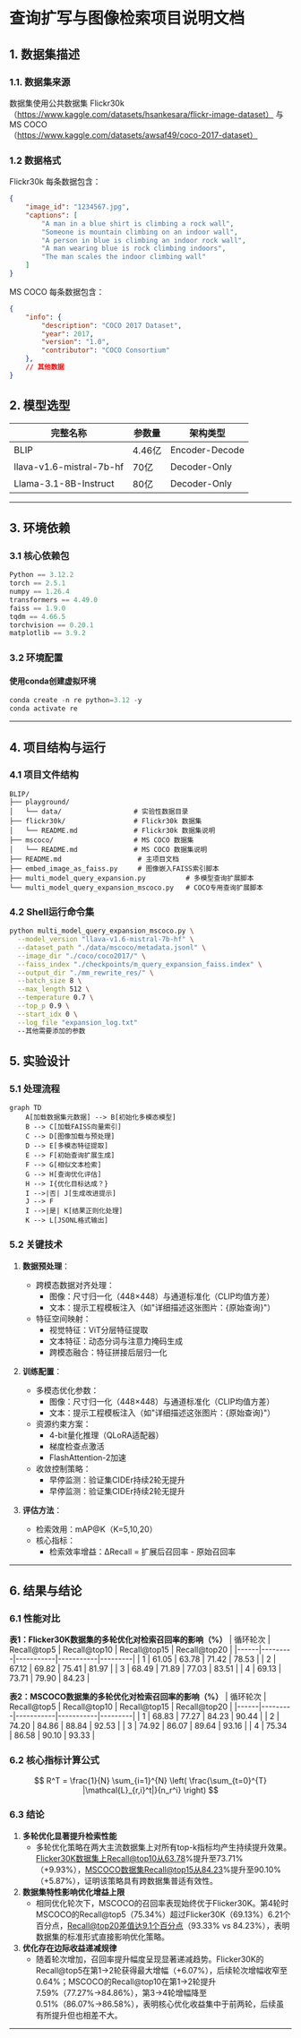 # 查询扩写与图像检索项目说明文档

## 1. 数据集描述

### 1.1. **数据集来源**  
   数据集使用公共数据集 Flickr30k（https://www.kaggle.com/datasets/hsankesara/flickr-image-dataset） 与 MS COCO（https://www.kaggle.com/datasets/awsaf49/coco-2017-dataset）

### 1.2 数据格式
Flickr30k
每条数据包含：
```json
{
    "image_id": "1234567.jpg",
    "captions": [
        "A man in a blue shirt is climbing a rock wall",
        "Someone is mountain climbing on an indoor wall",
        "A person in blue is climbing an indoor rock wall",
        "A man wearing blue is rock climbing indoors",
        "The man scales the indoor climbing wall"
    ]
}
```
MS COCO
每条数据包含：
```json
{
    "info": {
        "description": "COCO 2017 Dataset",
        "year": 2017,
        "version": "1.0",
        "contributor": "COCO Consortium"
    },
    // 其他数据
}
```

## 2. 模型选型
| 完整名称 | 参数量 | 架构类型 |
|----------|--------|----------|
|BLIP| 4.46亿 | Encoder-Decode |
|llava-v1.6-mistral-7b-hf| 70亿 | Decoder-Only |
|Llama-3.1-8B-Instruct| 80亿 | Decoder-Only |

---

## 3. 环境依赖

### 3.1 核心依赖包
```python
Python == 3.12.2
torch == 2.5.1
numpy == 1.26.4
transformers == 4.49.0
faiss == 1.9.0
tqdm == 4.66.5
torchvision == 0.20.1
matplotlib == 3.9.2
```

### 3.2 环境配置
#### 使用conda创建虚拟环境
```python
conda create -n re python=3.12 -y
conda activate re
```
---

## 4. 项目结构与运行
### 4.1 项目文件结构
```text
BLIP/
├── playground/
│   └── data/                  # 实验性数据目录
├── flickr30k/                 # Flickr30k 数据集
│   └── README.md              # Flickr30k 数据集说明
├── mscoco/                    # MS COCO 数据集
│   └── README.md              # MS COCO 数据集说明
├── README.md                   # 主项目文档
├── embed_image_as_faiss.py     # 图像嵌入FAISS索引脚本
├── multi_model_query_expansion.py          # 多模型查询扩展脚本
└── multi_model_query_expansion_mscoco.py   # COCO专用查询扩展脚本
```

### 4.2 Shell运行命令集
```bash
python multi_model_query_expansion_mscoco.py \
  --model_version "llava-v1.6-mistral-7b-hf" \
  --dataset_path "./data/mscoco/metadata.jsonl" \
  --image_dir "./coco/coco2017/" \
  --faiss_index "./checkpoints/m_query_expansion_faiss.index" \
  --output_dir "./mm_rewrite_res/" \
  --batch_size 8 \
  --max_length 512 \
  --temperature 0.7 \
  --top_p 0.9 \
  --start_idx 0 \
  --log_file "expansion_log.txt"
  --其他需要添加的参数
```

## 5. 实验设计

### 5.1 处理流程
```mermaid
graph TD
    A[加载数据集元数据] --> B[初始化多模态模型]
    B --> C[加载FAISS向量索引]
    C --> D[图像加载与预处理]
    D --> E[多模态特征提取]
    E --> F[初始查询扩展生成]
    F --> G[相似文本检索]
    G --> H[查询优化评估]
    H --> I{优化目标达成？}
    I -->|否| J[生成改进提示]
    J --> F
    I -->|是| K[结果正则化处理]
    K --> L[JSONL格式输出]
```

### 5.2 关键技术
1. **数据预处理**：
   - 跨模态数据对齐处理：
     * 图像：尺寸归一化（448×448）与通道标准化（CLIP均值方差）
     * 文本：提示工程模板注入（如"详细描述这张图片：{原始查询}"）
   - 特征空间映射：
     * 视觉特征：ViT分层特征提取
     * 文本特征：动态分词与注意力掩码生成
     * 跨模态融合：特征拼接后层归一化

2. **训练配置**：
   - 多模态优化参数：
     * 图像：尺寸归一化（448×448）与通道标准化（CLIP均值方差）
     * 文本：提示工程模板注入（如"详细描述这张图片：{原始查询}"）
   - 资源约束方案：
     * 4-bit量化推理（QLoRA适配器）
     * 梯度检查点激活
     * FlashAttention-2加速
   - 收敛控制策略：
     * 早停监测：验证集CIDEr持续2轮无提升
     * 早停监测：验证集CIDEr持续2轮无提升

3. **评估方法**：
   - 检索效用：mAP@K（K=5,10,20）
   - 核心指标：
     * 检索效率增益：ΔRecall = 扩展后召回率 - 原始召回率

---

## 6. 结果与结论

### 6.1 性能对比

**表1：Flicker30K数据集的多轮优化对检索召回率的影响（%）**
| 循环轮次 | Recall@top5  | Recall@top10  | Recall@top15  | Recall@top20  |
|------|---------|-----------|-----------|---------|
| 1 | 61.05 | 63.78 | 71.42 | 78.53 |
| 2 | 67.12 | 69.82 | 75.41 | 81.97 |
| 3 | 68.49 | 71.89 | 77.03 | 83.51 |
| 4 | 69.13 | 73.71 | 79.90 | 84.23 |

**表2：MSCOCO数据集的多轮优化对检索召回率的影响（%）**
| 循环轮次 | Recall@top5  | Recall@top10  | Recall@top15  | Recall@top20  |
|------|---------|-----------|-----------|---------|
| 1 | 68.83 | 77.27 | 84.23 | 90.44 |
| 2 | 74.20 | 84.86 | 88.84 | 92.53 |
| 3 | 74.92 | 86.07 | 89.64 | 93.16 |
| 4 | 75.34 | 86.58 | 90.10 | 93.33 |

### 6.2 核心指标计算公式
$$
R^T = \frac{1}{N} \sum_{i=1}^{N} \left( \frac{\sum_{t=0}^{T} |\mathcal{L}_{r,i}^t|}{n_r^i} \right)
$$

### 6.3 结论

1. **多轮优化显著提升检索性能**
   * 多轮优化策略在两大主流数据集上对所有top-k指标均产生持续提升效果。Flicker30K数据集上Recall@top10从63.78%提升至73.71%（+9.93%），MSCOCO数据集Recall@top15从84.23%提升至90.10%（+5.87%），证明该策略具有跨数据集普适有效性。
2. **数据集特性影响优化增益上限**
   * 相同优化轮次下，MSCOCO的召回率表现始终优于Flicker30K。第4轮时MSCOCO的Recall@top5（75.34%）超过Flicker30K（69.13%）6.21个百分点，Recall@top20差值达9.1个百分点（93.33% vs 84.23%），表明数据集的标准形式直接影响优化策略。
3. **优化存在边际收益递减规律**
   * 随着轮次增加，召回率提升幅度呈现显著递减趋势。Flicker30K的Recall@top5在第1→2轮获得最大增幅（+6.07%），后续轮次增幅收窄至0.64%；MSCOCO的Recall@top10在第1→2轮提升7.59%（77.27%→84.86%），第3→4轮增幅降至0.51%（86.07%→86.58%），表明核心优化收益集中于前两轮，后续虽有所提升但也相差不大。
  
---

